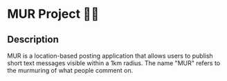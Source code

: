 # MUR Project 💬📍

## Description

MUR is a location-based posting application that allows users to publish short text messages visible within a 1km radius. The name "MUR" refers to the murmuring of what people comment on.
